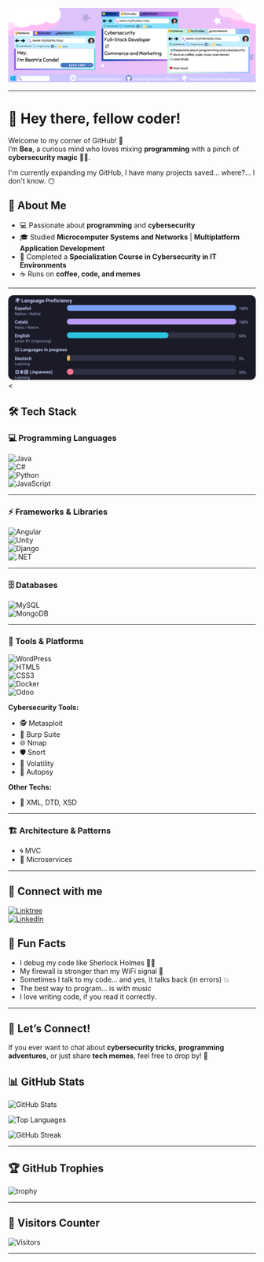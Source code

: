 
![Logo](https://github.com/Beacm/Beacm/blob/main/Fondo.png)



---

# 👋 Hey there, fellow coder!  

Welcome to my corner of GitHub! 🎉  
I’m **Bea**, a curious mind who loves mixing **programming** with a pinch of **cybersecurity magic** 🔐✨.  

I'm currently expanding my GitHub, I have many projects saved... where?... I don't know. 😶

## 🚀 About Me  
- 💻 Passionate about **programming** and **cybersecurity**  
- 🎓 Studied **Microcomputer Systems and Networks** | **Multiplatform Application Development**  
- 🔐 Completed a **Specialization Course in Cybersecurity in IT Environments**  
- ☕ Runs on **coffee, code, and memes**  

---
![Language proficiency](https://github.com/Beacm/languageBars/blob/main/language-bars_tokyonight_auto.svg)
<
## 🛠️ Tech Stack  

### 💻 Programming Languages  
![Java](https://img.shields.io/badge/Java-ED8B00?style=for-the-badge&logo=openjdk&logoColor=white)  
![C#](https://img.shields.io/badge/C%23-239120?style=for-the-badge&logo=c-sharp&logoColor=white)  
![Python](https://img.shields.io/badge/Python-3776AB?style=for-the-badge&logo=python&logoColor=white)  
![JavaScript](https://img.shields.io/badge/JavaScript-F7DF1E?style=for-the-badge&logo=javascript&logoColor=black)  


---

### ⚡ Frameworks & Libraries  
![Angular](https://img.shields.io/badge/Angular-DD0031?style=for-the-badge&logo=angular&logoColor=white)  
![Unity](https://img.shields.io/badge/Unity-100000?style=for-the-badge&logo=unity&logoColor=white)  
![Django](https://img.shields.io/badge/Django-092E20?style=for-the-badge&logo=django&logoColor=white)  
![.NET](https://img.shields.io/badge/.NET-512BD4?style=for-the-badge&logo=dotnet&logoColor=white)  

---

### 🗄️ Databases  
![MySQL](https://img.shields.io/badge/MySQL-005C84?style=for-the-badge&logo=mysql&logoColor=white)  
![MongoDB](https://img.shields.io/badge/MongoDB-4EA94B?style=for-the-badge&logo=mongodb&logoColor=white)  

---

### 🔧 Tools & Platforms  
![WordPress](https://img.shields.io/badge/WordPress-21759B?style=for-the-badge&logo=wordpress&logoColor=white)  
![HTML5](https://img.shields.io/badge/HTML5-E34F26?style=for-the-badge&logo=html5&logoColor=white)  
![CSS3](https://img.shields.io/badge/CSS3-1572B6?style=for-the-badge&logo=css3&logoColor=white)  
![Docker](https://img.shields.io/badge/Docker-2496ED?style=for-the-badge&logo=docker&logoColor=white)  
![Odoo](https://img.shields.io/badge/Odoo-714B67?style=for-the-badge&logo=odoo&logoColor=white)  

**Cybersecurity Tools:**  
- 🕵️ Metasploit  
- 🧪 Burp Suite  
- 🌐 Nmap  
- 🛡️ Snort  
- 🧠 Volatility  
- 🔎 Autopsy  

**Other Techs:**  
- 📄 XML, DTD, XSD  

---

### 🏗️ Architecture & Patterns  
- 🌀 MVC  
- 🔗 Microservices  

---
## 🔗 Connect with me  

[![Linktree](https://img.shields.io/badge/Linktree-39E09B?style=for-the-badge&logo=linktree&logoColor=white)](https://linktr.ee/beacondemar)  
[![LinkedIn](https://img.shields.io/badge/LinkedIn-0077B5?style=for-the-badge&logo=linkedin&logoColor=white)](https://www.linkedin.com/in/bea-conde/)

## 🎉 Fun Facts  
- I debug my code like Sherlock Holmes 🕵️‍♀️  
- My firewall is stronger than my WiFi signal 📡  
- Sometimes I talk to my code… and yes, it talks back (in errors) 💥  
- The best way to program... is with music
- I love writing code, if you read it correctly.
---

## 🌟 Let’s Connect!  
If you ever want to chat about **cybersecurity tricks**, **programming adventures**, or just share **tech memes**, feel free to drop by! 🚀  
## 📊 GitHub Stats  

![GitHub Stats](https://github-readme-stats.vercel.app/api?username=Beacm&show_icons=true&theme=tokyonight)  

![Top Languages](https://github-readme-stats.vercel.app/api/top-langs/?username=Beacm&layout=compact&theme=tokyonight)  

![GitHub Streak](https://github-readme-streak-stats.herokuapp.com/?user=Beacm&theme=tokyonight)  

---

## 🏆 GitHub Trophies  

![trophy](https://github-profile-trophy.vercel.app/?username=Beacm&theme=tokyonight&no-frame=true&no-bg=true&margin-w=15)  

---

## 👀 Visitors Counter  

![Visitors](https://komarev.com/ghpvc/?username=Beacm&color=blueviolet&style=for-the-badge)  

---
